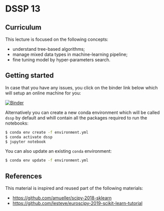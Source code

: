 # DSSP 13

## Curriculum

This lecture is focused on the following concepts:

* understand tree-based algorithms;
* manage mixed data types in machine-learning pipeline;
* fine tuning model by hyper-parameters search.

## Getting started

In case that you have any issues, you click on the binder link below
which will setup an online machine for you:

[![Binder](https://mybinder.org/badge_logo.svg)](https://mybinder.org/v2/gh/glemaitre/dssp_10_2019/master)


Alternatively you can create a new conda environment which will be called
`dssp` by default and whill contain all the packages required to run the
notebooks:

``` bash
$ conda env create -f environment.yml
$ conda activate dssp
$ jupyter notebook
```

You can also update an existing `conda` environment:


``` bash
$ conda env update -f environment.yml
```

## References

This material is inspired and reused part of the following materials:

* https://github.com/amueller/scipy-2018-sklearn
* https://github.com/lesteve/euroscipy-2019-scikit-learn-tutorial
